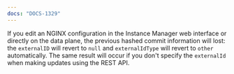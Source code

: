```yaml
---
docs: "DOCS-1329"
---
```


If you edit an NGINX configuration in the Instance Manager web interface or directly on the data plane, the previous hashed commit information will lost: the `externalID` will revert to `null` and `externalIdType` will revert to `other` automatically. The same result will occur if you don't specify the `externalId` when making updates using the REST API.
